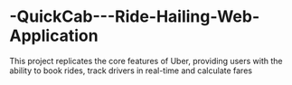# -QuickCab---Ride-Hailing-Web-Application
 This project replicates the core features of Uber, providing users with the ability to book rides, track drivers in real-time and  calculate fares
